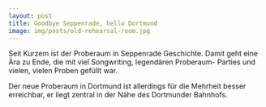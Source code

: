 ```yaml
---
layout: post
title: Goodbye Seppenrade, hello Dortmund
image: img/posts/old-rehearsal-room.jpg
---
```


Seit Kurzem ist der Proberaum in Seppenrade Geschichte. Damit geht eine
&Auml;ra zu Ende, die mit viel Songwriting, legend&auml;ren Proberaum-
Parties und vielen, vielen Proben gef&uuml;llt war.

Der neue Proberaum in Dortmund ist allerdings f&uuml;r die Mehrheit
besser erreichbar, er liegt zentral in der N&auml;he des
Dortmunder Bahnhofs.
